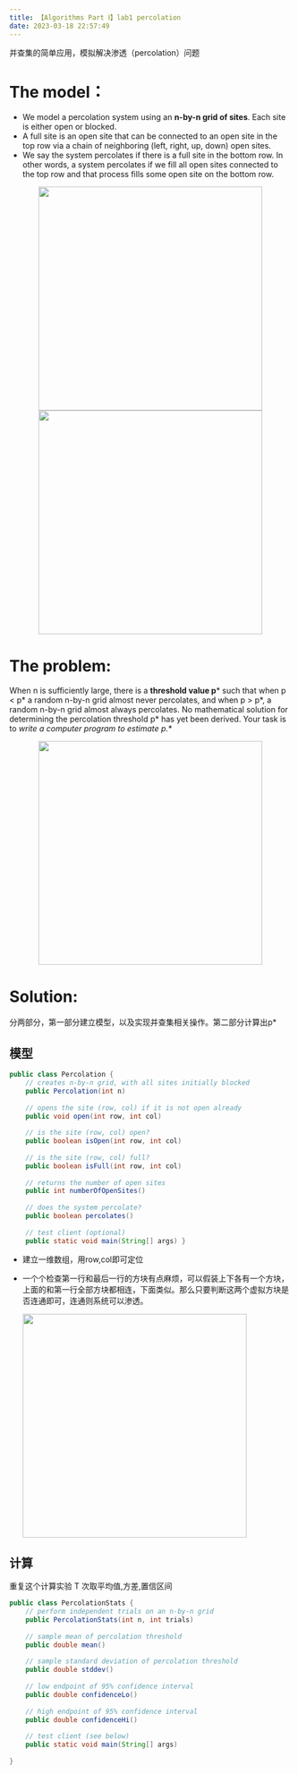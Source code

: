 ```yaml
---
title: 【Algorithms Part Ⅰ】lab1 percolation
date: 2023-03-18 22:57:49
---
```


并查集的简单应用，模拟解决渗透（percolation）问题
<!--more-->

# **The model**：

- We model a percolation system using an **n-by-n grid of sites**. Each site is either open or blocked. 
- A full site is an open site that can be connected to an open site in the top row via a chain of neighboring (left, right, up, down) open sites. 
- We say the system percolates if there is a full site in the bottom row. In other words, a system percolates if we fill all open sites connected to the top row and that process fills some open site on the bottom row.

<p align="center">
<img src="https://tzuming-blog-1313166118.cos.ap-guangzhou.myqcloud.com/percolates-no.png" width="400" />
<img src="https://tzuming-blog-1313166118.cos.ap-guangzhou.myqcloud.com/percolates-yes.png" width="400" />
</p>




# The problem:

When n is sufficiently large, there is a **threshold value p*** such that when p < p* a random n-by-n grid almost never percolates, and when p > p*, a random n-by-n grid almost always percolates. No mathematical solution for determining the percolation threshold p* has yet been derived. Your task is to **write a computer program to estimate p*.**
<p align="center">
<img src="https://tzuming-blog-1313166118.cos.ap-guangzhou.myqcloud.com/percolation-threshold20.png" width="400" />
</p>



# Solution:

分两部分，第一部分建立模型，以及实现并查集相关操作。第二部分计算出p*

## 模型

```java
public class Percolation { 
	// creates n-by-n grid, with all sites initially blocked 
    public Percolation(int n) 
        
    // opens the site (row, col) if it is not open already 
	public void open(int row, int col) 
        
    // is the site (row, col) open? 
    public boolean isOpen(int row, int col) 
        
    // is the site (row, col) full?
    public boolean isFull(int row, int col) 
        
    // returns the number of open sites 
    public int numberOfOpenSites() 
        
    // does the system percolate? 
    public boolean percolates() 
        
    // test client (optional) 
    public static void main(String[] args) }
```



- 建立一维数组，用row,col即可定位

- 一个个检查第一行和最后一行的方块有点麻烦，可以假装上下各有一个方块，上面的和第一行全部方块都相连，下面类似。那么只要判断这两个虚拟方块是否连通即可，连通则系统可以渗透。

  <img src="https://tzuming-blog-1313166118.cos.ap-guangzhou.myqcloud.com/virtual-site.png" width="400" />

## 计算

重复这个计算实验 T 次取平均值,方差,置信区间

```java
public class PercolationStats { 
	// perform independent trials on an n-by-n grid 
    public PercolationStats(int n, int trials) 
        
    // sample mean of percolation threshold 
    public double mean()
        
    // sample standard deviation of percolation threshold 
    public double stddev()
        
    // low endpoint of 95% confidence interval 
    public double confidenceLo() 
        
    // high endpoint of 95% confidence interval 
    public double confidenceHi() 
        
    // test client (see below) 
    public static void main(String[] args) 
        
}
```